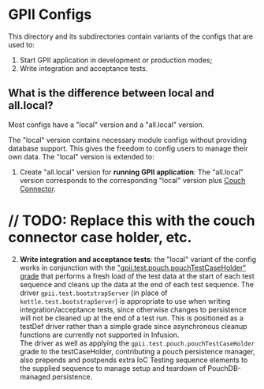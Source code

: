 GPII Configs
============

This directory and its subdirectories contain variants of the configs that are used to:

1. Start GPII application in development or production modes;
2. Write integration and acceptance tests.

What is the difference between local and all.local?
---------------------------------------------------

Most configs have a "local" version and a "all.local" version.

The "local" version contains necessary module configs without providing database support. This gives the freedom to config users to manage their own data. The "local" version is extended to:

1. Create "all.local" version for **running GPII application**: The "all.local" version corresponds to the corresponding 
"local" version plus [Couch Connector](../../documentation/CouchConnector.md).

# // TODO: Replace this with the couch connector case holder, etc.
2. **Write integration and acceptance tests**: the "local" variant of the config works in conjunction with the 
["gpii.test.pouch.pouchTestCaseHolder" grade](../node_modules/testing/src/PouchTestCaseHolder.js) that performs a 
fresh load of the test data at the start of each test sequence and cleans up the data at the end of each test sequence. 
The driver `gpii.test.bootstrapServer` (in place of `kettle.test.bootstrapServer`) is appropriate to use when writing integration/acceptance tests,
since otherwise changes to persistence will not be cleaned up at the end of a test run. This is positioned as a 
testDef driver rather than a simple grade since asynchronous cleanup functions are currently not supported in Infusion.  
The driver as well as applying the `gpii.test.pouch.pouchTestCaseHolder` grade to the testCaseHolder, contributing
a pouch persistence manager, also prepends and postpends extra IoC Testing sequence elements to the supplied sequence
to manage setup and teardown of PouchDB-managed persistence.
